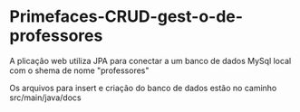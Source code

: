 # Primefaces-CRUD-gest-o-de-professores

A plicação web utiliza JPA para conectar a um banco de dados MySql local com o shema de nome "professores"

Os arquivos para insert e criação do banco de dados estão no caminho src/main/java/docs
